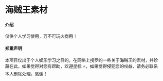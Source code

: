 # 海贼王素材

#### 介绍
仅供个人学习使用，万不可玩火商用！

#### 郑重声明
本项目仅出于个人娱乐学习之目的，在网络上搜罗的一些关于海贼王的素材，并珍藏在此。如果觉得对您有帮助，欢迎星标 ⭐，如果觉得侵犯您的权益，请务必联系本人删除处理。感谢！
